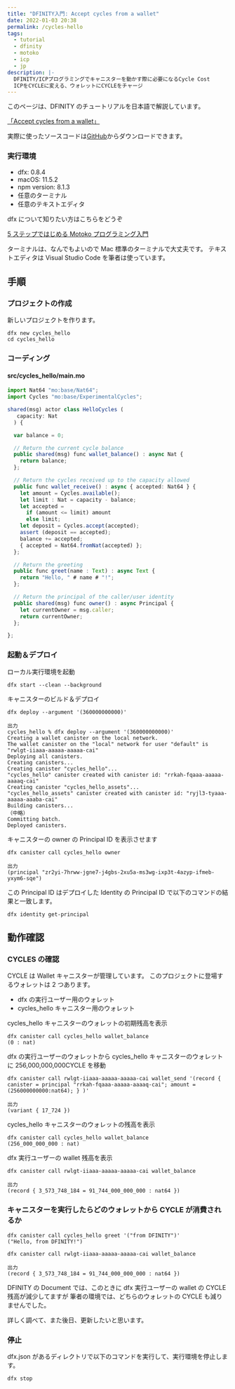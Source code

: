 ```yaml
---
title: "DFINITY入門: Accept cycles from a wallet"
date: 2022-01-03 20:38
permalink: /cycles-hello
tags:
  - tutorial
  - dfinity
  - motoko
  - icp
  - jp
description: |-
  DFINITY/ICPプログラミングでキャニスターを動かす際に必要になるCycle Cost
  ICPをCYCLEに変える、ウォレットにCYCLEをチャージ
---
```


このページは、DFINITY のチュートリアルを日本語で解説しています。

[「Accept cycles from a wallet」](https://smartcontracts.org/docs/developers-guide/tutorials/simple-cycles.html)

実際に使ったソースコードは[GitHub](https://github.com/smacon-dev/motoko-tutorial/tree/main/cycles_hello)からダウンロードできます。

### 実行環境

- dfx: 0.8.4
- macOS: 11.5.2
- npm version: 8.1.3
- 任意のターミナル
- 任意のテキストエディタ

dfx について知りたい方はこちらをどうぞ

[5 ステップではじめる Motoko プログラミング入門](/hello-motoko)

ターミナルは、なんでもよいので Mac 標準のターミナルで大丈夫です。
テキストエディタは Visual Studio Code を筆者は使っています。

## 手順

### プロジェクトの作成

新しいプロジェクトを作ります。

```
dfx new cycles_hello
cd cycles_hello
```

### コーディング

#### src/cycles_hello/main.mo

```ts
import Nat64 "mo:base/Nat64";
import Cycles "mo:base/ExperimentalCycles";

shared(msg) actor class HelloCycles (
   capacity: Nat
  ) {

  var balance = 0;

  // Return the current cycle balance
  public shared(msg) func wallet_balance() : async Nat {
    return balance;
  };

  // Return the cycles received up to the capacity allowed
  public func wallet_receive() : async { accepted: Nat64 } {
    let amount = Cycles.available();
    let limit : Nat = capacity - balance;
    let accepted =
      if (amount <= limit) amount
      else limit;
    let deposit = Cycles.accept(accepted);
    assert (deposit == accepted);
    balance += accepted;
    { accepted = Nat64.fromNat(accepted) };
  };

  // Return the greeting
  public func greet(name : Text) : async Text {
    return "Hello, " # name # "!";
  };

  // Return the principal of the caller/user identity
  public shared(msg) func owner() : async Principal {
    let currentOwner = msg.caller;
    return currentOwner;
  };

};
```

### 起動＆デプロイ

ローカル実行環境を起動

```
dfx start --clean --background
```

キャニスターのビルド＆デプロイ

```
dfx deploy --argument '(360000000000)'
```

```
出力
cycles_hello % dfx deploy --argument '(360000000000)'
Creating a wallet canister on the local network.
The wallet canister on the "local" network for user "default" is "rwlgt-iiaaa-aaaaa-aaaaa-cai"
Deploying all canisters.
Creating canisters...
Creating canister "cycles_hello"...
"cycles_hello" canister created with canister id: "rrkah-fqaaa-aaaaa-aaaaq-cai"
Creating canister "cycles_hello_assets"...
"cycles_hello_assets" canister created with canister id: "ryjl3-tyaaa-aaaaa-aaaba-cai"
Building canisters...
（中略）
Committing batch.
Deployed canisters.
```

キャニスターの owner の Principal ID を表示させます

```
dfx canister call cycles_hello owner
```

```
出力
(principal "zr2yi-7hrww-jgne7-j4gbs-2xu5a-ms3wg-ixp3t-4azyp-ifmeb-yxym6-sqe")
```

この Principal ID はデプロイした Identity の Principal ID で以下のコマンドの結果と一致します。

```
dfx identity get-principal
```

## 動作確認

### CYCLES の確認

CYCLE は Wallet キャニスターが管理しています。
このプロジェクトに登場するウォレットは 2 つあります。

- dfx の実行ユーザー用のウォレット
- cycles_hello キャニスター用のウォレット

cycles_hello キャニスターのウォレットの初期残高を表示

```
dfx canister call cycles_hello wallet_balance
(0 : nat)
```

dfx の実行ユーザーのウォレットから cycles_hello キャニスターのウォレットに 256,000,000,000CYCLE を移動

```
dfx canister call rwlgt-iiaaa-aaaaa-aaaaa-cai wallet_send '(record { canister = principal "rrkah-fqaaa-aaaaa-aaaaq-cai"; amount = (256000000000:nat64); } )'
```

```
出力
(variant { 17_724 })
```

cycles_hello キャニスターのウォレットの残高を表示

```
dfx canister call cycles_hello wallet_balance
(256_000_000_000 : nat)
```

dfx 実行ユーザーの wallet 残高を表示

```
dfx canister call rwlgt-iiaaa-aaaaa-aaaaa-cai wallet_balance
```

```
出力
(record { 3_573_748_184 = 91_744_000_000_000 : nat64 })
```

### キャニスターを実行したらどのウォレットから CYCLE が消費されるか

```
dfx canister call cycles_hello greet '("from DFINITY")'
("Hello, from DFINITY!")
```

```
dfx canister call rwlgt-iiaaa-aaaaa-aaaaa-cai wallet_balance
```

```
出力
(record { 3_573_748_184 = 91_744_000_000_000 : nat64 })
```

DFINITY の Document では、このときに dfx 実行ユーザーの wallet の CYCLE 残高が減少してますが
筆者の環境では、どちらのウォレットの CYCLE も減りませんでした。

詳しく調べて、また後日、更新したいと思います。

### 停止

dfx.json があるディレクトリで以下のコマンドを実行して、実行環境を停止します。

```
dfx stop
```
